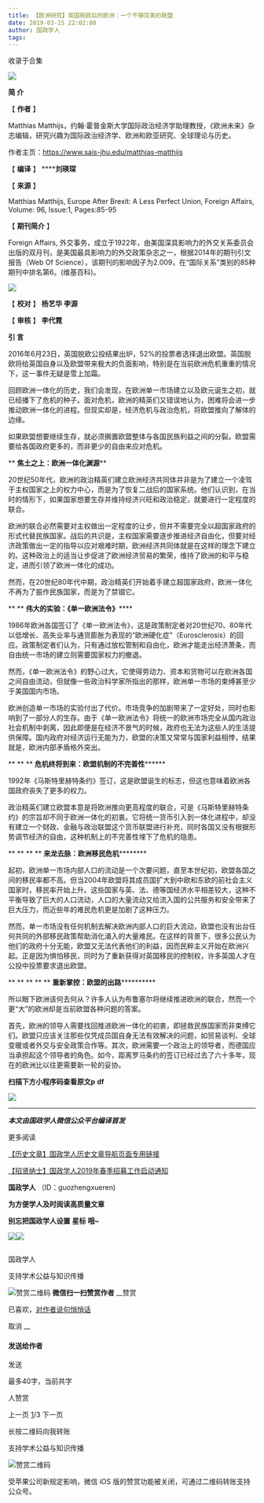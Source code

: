 ```yaml
---
title: 【欧洲研究】英国脱欧后的欧洲：一个不够完美的联盟
date: 2019-03-15 22:02:00
author: 国政学人
tags: 
---
```



收录于合集

![](/images/3306/2.gif)

  

**简 介**

【 **作者** 】  

Matthias
Matthijs，约翰·霍普金斯大学国际政治经济学助理教授，《欧洲未来》杂志编辑，研究兴趣为国际政治经济学、欧洲和欧亚研究、全球理论与历史。

作者主页：https://www.sais-jhu.edu/matthias-matthijs

【 **编译** 】 ******刘瑛琛**

【 **来源** 】  

Matthias Matthijs, Europe After Brexit: A Less Perfect Union, Foreign Affairs,
Volume: 96, Issue:1, Pages:85-95

【 **期刊简介** 】

Foreign Affairs,
外交事务，成立于1922年，由美国深具影响力的外交关系委员会出版的双月刊，是美国最具影响力的外交政策杂志之一，根据2014年的期刊引文报告（Web Of
Science），该期刊的影响因子为2.009，在“国际关系”类别的85种期刊中排名第6。(维基百科)。

![](/images/3306/3.png)

【 **校对** 】 **杨艺华 李源**

【 **审核** 】 **李代霓**

 **引 言**

2016年6月23日，英国脱欧公投结果出炉，52%的投票者选择退出欧盟。英国脱欧将给英国自身以及欧盟带来极大的负面影响，特别是在当前欧洲危机重重的情况下，这一事件无疑是雪上加霜。

回顾欧洲一体化的历史，我们会发现，在欧洲单一市场建立以及欧元诞生之初，就已经播下了危机的种子。面对危机，欧洲的精英们又错误地认为，困难将会进一步推动欧洲一体化的进程。但现实却是，经济危机与政治危机，将欧盟推向了解体的边缘。

如果欧盟想要继续生存，就必须搁置欧盟整体与各国民族利益之间的分裂。欧盟需要给各国政府更多的，而非更少的自由来应对危机。

 ** **焦土之上：欧洲一体化渊源****

20世纪50年代，欧洲的政治精英们建立欧洲经济共同体并非是为了建立一个凌驾于主权国家之上的权力中心，而是为了恢复二战后的国家系统。他们认识到，在当时的情形下，如果国家想要生存并维持经济兴旺和政治稳定，就要进行一定程度的联合。

欧洲的联合必然需要对主权做出一定程度的让步，但并不需要完全以超国家政府的形式代替民族国家。战后的共识是，主权国家需要逐步推进经济自由化，但要对经济政策做出一定的指导以应对艰难时期，欧洲经济共同体就是在这样的理念下建立的。这种政治上的适当让步促进了欧洲经济贸易的繁荣，维持了欧洲的和平与稳定，进而引领了欧洲一体化的成功。

然而，在20世纪80年代中期，政治精英们开始着手建立超国家政府，欧洲一体化不再为了振作民族国家，而是为了禁锢它。

 ** ** **伟大的实验：《单一欧洲法令》******

1986年欧洲各国签订了《单一欧洲法令》，这是政策制定者对20世纪70、80年代以低增长、高失业率与通货膨胀为表现的“欧洲硬化症”（Eurosclerosis）的回应。政策制定者们认为，只有通过放松管制和自由化，欧洲才能走出经济萧条，而自由统一市场的建立则需要国家权力的撤退。

然而，《单一欧洲法令》的野心过大，它使得劳动力、资本和货物可以在欧洲各国之间自由流动，但就像一些政治科学家所指出的那样，欧洲单一市场的束缚甚至少于美国国内市场。

欧洲创造单一市场的实验付出了代价。市场竞争的加剧带来了一定好处，同时也影响到了一部分人的生存。由于《单一欧洲法令》将统一的欧洲市场完全从国内政治社会机制中剥离，因此即便是在经济不景气的时候，政府也无法为这些人的生活提供保障。国内政府对经济运行无能为力，欧盟的决策又常常与国家利益相悖，结果就是，欧洲内部矛盾格外突出。

 ** ** ** **危机终将到来：欧盟机制的不完善性********

1992年《马斯特里赫特条约》签订，这是欧盟诞生的标志，但这也意味着欧洲各国政府丧失了更多的权力。

政治精英们建立欧盟本意是将欧洲推向更高程度的联合，可是《马斯特里赫特条约》的宗旨却不同于欧洲一体化的初衷。它将统一货币引入到一体化进程中，却没有建立一个财政、金融与政治联盟这个货币联盟进行补充，同时各国又没有根据形势调节经济的自由，这种机制上的不完善性埋下了危机的隐患。

 ** ** ** ** **来龙去脉：欧洲移民危机**********

起初，欧洲单一市场内部人口的流动是一个次要问题，直至本世纪初，欧盟各国之间的移民率都不高。但当2004年欧盟将其成员国扩大到中欧和东欧的前社会主义国家时，移民率开始上升。这些国家与英、法、德等国经济水平相差较大，这种不平衡导致了巨大的人口流动，人口的大量流动又给流入国的公共服务和安全带来了巨大压力，而近些年的难民危机更是加剧了这种压力。

然而，单一市场没有任何机制去解决欧洲内部人口的巨大流动，欧盟也没有出台任何共同的外部移民政策帮助消化涌入的大量难民。在这样的背景下，很多公民认为他们的政府十分无能，欧盟又无法代表他们的利益，因而民粹主义开始在欧洲兴起。正是因为惧怕移民，同时为了重新获得对英国移民的控制权，许多英国人才在公投中投票要求退出欧盟。

 ** ** ** ** ** **重新掌控：欧盟的出路************

所以眼下欧洲该何去何从？许多人认为布鲁塞尔将继续推进欧洲的联合，然而一个更“大”的欧洲却是当前欧盟各种问题的答案。

首先，欧洲的领导人需要找回推进欧洲一体化的初衷，即拯救民族国家而非束缚它们。欧盟只应该关注那些仅凭成员国自身无法有效解决的问题，如贸易谈判、全球变暖或者外交与安全政策合作等。其次，欧洲需要一个政治上的领导者，而德国应当承担起这个领导者的角色。如今，距离罗马条约的签订已经过去了六十多年，现在的欧洲比以往更需要新一轮的妥协。

 **扫描下方小程序码查看原文p** **df**  

![](/images/3306/4.jpeg)

* * *

***本文由国政学人微信公众平台编译首发***

  

  

更多阅读

[【历史文章】国政学人历史文章导航页面专用链接](http://mp.weixin.qq.com/s?__biz=MzI3MTYzMzE5Mw==&mid=2247487647&idx=4&sn=713bf729dca089516e8f304f88955380&chksm=eb3f8ed9dc4807cf89f3e211dd726289dd92edc62a6a8e19953bf2b366bbeffb59d285e95119&scene=21#wechat_redirect)  

[【招贤纳士】国政学人2019年春季招募工作启动通知](http://mp.weixin.qq.com/s?__biz=MzI3MTYzMzE5Mw==&mid=2247488734&idx=6&sn=28cfbb800b0ae27440763de9f2b697b1&chksm=eb3f8a98dc48038e9c4c64381d58dab31c1321a4ce4ff9b77acea3194db2fa1f16427141a14e&scene=21#wechat_redirect)  

  

 **国政学人** （ID：guozhengxueren)

  

 **为方便学人及时阅读高质量文章**

 **别忘把国政学人设置** **星标** **哦~**

![](/images/3306/5.gif)![](/images/3306/6.gif)

  

![]()

国政学人

支持学术公益与知识传播

![赞赏二维码]() **微信扫一扫赞赏作者** __赞赏

已喜欢，[对作者说句悄悄话](javascript:;)

取消 __

#### 发送给作者

发送

最多40字，当前共字

[](javascript:;) 人赞赏

上一页 [1](javascript:;)/3 下一页

长按二维码向我转账

支持学术公益与知识传播

![赞赏二维码]()

受苹果公司新规定影响，微信 iOS 版的赞赏功能被关闭，可通过二维码转账支持公众号。

